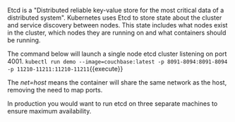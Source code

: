 Etcd is a "Distributed reliable key-value store for the most critical data of a distributed system". Kubernetes uses Etcd to store state about the cluster and service discovery between nodes. This state includes what nodes exist in the cluster, which nodes they are running on and what containers should be running.

The command below will launch a single node etcd cluster listening on port 4001.
`
kubectl run demo --image=couchbase:latest -p 8091-8094:8091-8094 -p 11210-11211:11210-11211
`{{execute}}

The _net=host_ means the container will share the same network as the host, removing the need to map ports.

In production you would want to run etcd on three separate machines to ensure maximum availability.
